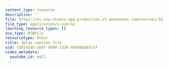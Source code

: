 ```yaml
---
content_type: resource
description: ''
file: https://ol-ocw-studio-app-production.s3.amazonaws.com/courses/18-06sc-linear-algebra-fall-2011/f58143abab979b9033349b9d8dab5c5f_cdZnhQjJu4I.srt
file_type: application/x-subrip
learning_resource_types: []
ocw_type: OCWFile
resourcetype: Other
title: 3play caption file
uid: f58143ab-ab97-9b90-3334-9b9d8dab5c5f
video_metadata:
  youtube_id: null
---
```

